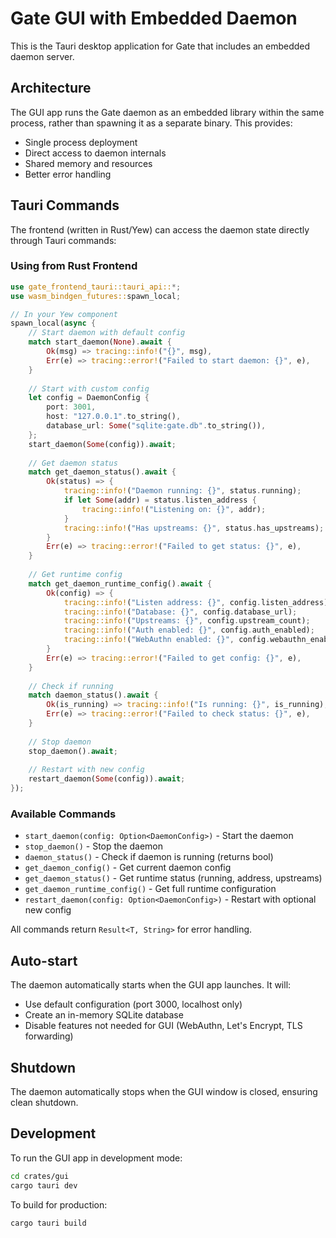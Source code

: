 # Gate GUI with Embedded Daemon

This is the Tauri desktop application for Gate that includes an embedded daemon server.

## Architecture

The GUI app runs the Gate daemon as an embedded library within the same process, rather than spawning it as a separate binary. This provides:

- Single process deployment
- Direct access to daemon internals
- Shared memory and resources
- Better error handling

## Tauri Commands

The frontend (written in Rust/Yew) can access the daemon state directly through Tauri commands:

### Using from Rust Frontend

```rust
use gate_frontend_tauri::tauri_api::*;
use wasm_bindgen_futures::spawn_local;

// In your Yew component
spawn_local(async {
    // Start daemon with default config
    match start_daemon(None).await {
        Ok(msg) => tracing::info!("{}", msg),
        Err(e) => tracing::error!("Failed to start daemon: {}", e),
    }
    
    // Start with custom config
    let config = DaemonConfig {
        port: 3001,
        host: "127.0.0.1".to_string(),
        database_url: Some("sqlite:gate.db".to_string()),
    };
    start_daemon(Some(config)).await;
    
    // Get daemon status
    match get_daemon_status().await {
        Ok(status) => {
            tracing::info!("Daemon running: {}", status.running);
            if let Some(addr) = status.listen_address {
                tracing::info!("Listening on: {}", addr);
            }
            tracing::info!("Has upstreams: {}", status.has_upstreams);
        }
        Err(e) => tracing::error!("Failed to get status: {}", e),
    }
    
    // Get runtime config
    match get_daemon_runtime_config().await {
        Ok(config) => {
            tracing::info!("Listen address: {}", config.listen_address);
            tracing::info!("Database: {}", config.database_url);
            tracing::info!("Upstreams: {}", config.upstream_count);
            tracing::info!("Auth enabled: {}", config.auth_enabled);
            tracing::info!("WebAuthn enabled: {}", config.webauthn_enabled);
        }
        Err(e) => tracing::error!("Failed to get config: {}", e),
    }
    
    // Check if running
    match daemon_status().await {
        Ok(is_running) => tracing::info!("Is running: {}", is_running),
        Err(e) => tracing::error!("Failed to check status: {}", e),
    }
    
    // Stop daemon
    stop_daemon().await;
    
    // Restart with new config
    restart_daemon(Some(config)).await;
});
```

### Available Commands

- `start_daemon(config: Option<DaemonConfig>)` - Start the daemon
- `stop_daemon()` - Stop the daemon  
- `daemon_status()` - Check if daemon is running (returns bool)
- `get_daemon_config()` - Get current daemon config
- `get_daemon_status()` - Get runtime status (running, address, upstreams)
- `get_daemon_runtime_config()` - Get full runtime configuration
- `restart_daemon(config: Option<DaemonConfig>)` - Restart with optional new config

All commands return `Result<T, String>` for error handling.

## Auto-start

The daemon automatically starts when the GUI app launches. It will:
- Use default configuration (port 3000, localhost only)
- Create an in-memory SQLite database
- Disable features not needed for GUI (WebAuthn, Let's Encrypt, TLS forwarding)

## Shutdown

The daemon automatically stops when the GUI window is closed, ensuring clean shutdown.

## Development

To run the GUI app in development mode:

```bash
cd crates/gui
cargo tauri dev
```

To build for production:

```bash
cargo tauri build
```